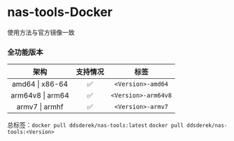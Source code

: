 # nas-tools-Docker

使用方法与官方镜像一致

### 全功能版本

|       架构       | 支持情况 |  标签   |
| :--------------: | :------: | :-----: |
| amd64 \| x86-64  |    ✅     |  `<Version>-amd64`  |
| arm64v8 \| arm64 |    ✅     | `<Version>-arm64v8` |
|  armv7 \| armhf  |    ✅     |  `<Version>-armv7`  |

总标签：`docker pull ddsderek/nas-tools:latest` `docker pull ddsderek/nas-tools:<Version>`


